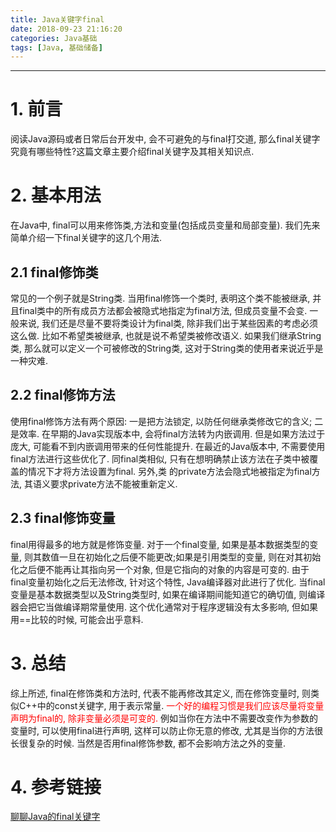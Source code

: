 ```yaml
---
title: Java关键字final
date: 2018-09-23 21:16:20
categories: Java基础
tags: [Java, 基础储备]
---
```


----

<!-- more -->

# 1. 前言

阅读Java源码或者日常后台开发中, 会不可避免的与final打交道, 那么final关键字究竟有哪些特性?这篇文章主要介绍final关键字及其相关知识点.

# 2. 基本用法

在Java中, final可以用来修饰类,方法和变量(包括成员变量和局部变量). 我们先来简单介绍一下final关键字的这几个用法.

## 2.1 final修饰类

常见的一个例子就是String类. 当用final修饰一个类时, 表明这个类不能被继承, 并且final类中的所有成员方法都会被隐式地指定为final方法, 但成员变量不会变.
一般来说, 我们还是尽量不要将类设计为final类, 除非我们出于某些因素的考虑必须这么做. 比如不希望类被继承, 也就是说不希望类被修改语义. 如果我们继承String类, 那么就可以定义一个可被修改的String类, 这对于String类的使用者来说近乎是一种灾难.

## 2.2 final修饰方法

使用final修饰方法有两个原因:
一是把方法锁定, 以防任何继承类修改它的含义;
二是效率. 在早期的Java实现版本中, 会将final方法转为内嵌调用. 但是如果方法过于庞大, 可能看不到内嵌调用带来的任何性能提升. 在最近的Java版本中, 不需要使用final方法进行这些优化了.
同final类相似, 只有在想明确禁止该方法在子类中被覆盖的情况下才将方法设置为final. 另外,类 的private方法会隐式地被指定为final方法, 其语义要求private方法不能被重新定义.

## 2.3 final修饰变量

final用得最多的地方就是修饰变量. 对于一个final变量, 如果是基本数据类型的变量, 则其数值一旦在初始化之后便不能更改;如果是引用类型的变量, 则在对其初始化之后便不能再让其指向另一个对象, 但是它指向的对象的内容是可变的.
由于final变量初始化之后无法修改, 针对这个特性, Java编译器对此进行了优化. 当final变量是基本数据类型以及String类型时, 如果在编译期间能知道它的确切值, 则编译器会把它当做编译期常量使用. 这个优化通常对于程序逻辑没有太多影响, 但如果用==比较的时候, 可能会出乎意料.

# 3. 总结

综上所述, final在修饰类和方法时, 代表不能再修改其定义, 而在修饰变量时, 则类似C++中的const关键字, 用于表示常量.
<font color=red>一个好的编程习惯是我们应该尽量将变量声明为final的, 除非变量必须是可变的.</font> 例如当你在方法中不需要改变作为参数的变量时, 可以使用final进行声明, 这样可以防止你无意的修改, 尤其是当你的方法很长很复杂的时候. 当然是否用final修饰参数, 都不会影响方法之外的变量.

# 4. 参考链接

[聊聊Java的final关键字](https://www.cnblogs.com/pkufork/p/java_final.html)
